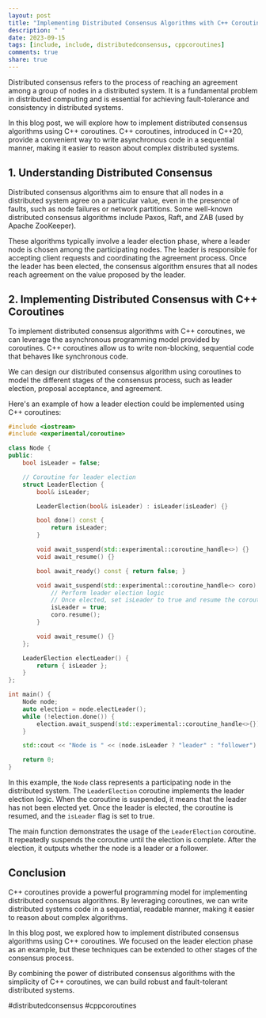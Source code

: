 ```yaml
---
layout: post
title: "Implementing Distributed Consensus Algorithms with C++ Coroutines"
description: " "
date: 2023-09-15
tags: [include, include, distributedconsensus, cppcoroutines]
comments: true
share: true
---
```


Distributed consensus refers to the process of reaching an agreement among a group of nodes in a distributed system. It is a fundamental problem in distributed computing and is essential for achieving fault-tolerance and consistency in distributed systems.

In this blog post, we will explore how to implement distributed consensus algorithms using C++ coroutines. C++ coroutines, introduced in C++20, provide a convenient way to write asynchronous code in a sequential manner, making it easier to reason about complex distributed systems.

## 1. Understanding Distributed Consensus

Distributed consensus algorithms aim to ensure that all nodes in a distributed system agree on a particular value, even in the presence of faults, such as node failures or network partitions. Some well-known distributed consensus algorithms include Paxos, Raft, and ZAB (used by Apache ZooKeeper).

These algorithms typically involve a leader election phase, where a leader node is chosen among the participating nodes. The leader is responsible for accepting client requests and coordinating the agreement process. Once the leader has been elected, the consensus algorithm ensures that all nodes reach agreement on the value proposed by the leader.

## 2. Implementing Distributed Consensus with C++ Coroutines

To implement distributed consensus algorithms with C++ coroutines, we can leverage the asynchronous programming model provided by coroutines. C++ coroutines allow us to write non-blocking, sequential code that behaves like synchronous code.

We can design our distributed consensus algorithm using coroutines to model the different stages of the consensus process, such as leader election, proposal acceptance, and agreement.

Here's an example of how a leader election could be implemented using C++ coroutines:

```cpp
#include <iostream>
#include <experimental/coroutine>

class Node {
public:
    bool isLeader = false;

    // Coroutine for leader election
    struct LeaderElection {
        bool& isLeader;

        LeaderElection(bool& isLeader) : isLeader(isLeader) {}

        bool done() const {
            return isLeader;
        }

        void await_suspend(std::experimental::coroutine_handle<>) {}
        void await_resume() {}

        bool await_ready() const { return false; }

        void await_suspend(std::experimental::coroutine_handle<> coro) {
            // Perform leader election logic
            // Once elected, set isLeader to true and resume the coroutine
            isLeader = true;
            coro.resume();
        }

        void await_resume() {}
    };

    LeaderElection electLeader() {
        return { isLeader };
    }
};

int main() {
    Node node;
    auto election = node.electLeader();
    while (!election.done()) {
        election.await_suspend(std::experimental::coroutine_handle<>{});
    }

    std::cout << "Node is " << (node.isLeader ? "leader" : "follower") << std::endl;

    return 0;
}
```

In this example, the `Node` class represents a participating node in the distributed system. The `LeaderElection` coroutine implements the leader election logic. When the coroutine is suspended, it means that the leader has not been elected yet. Once the leader is elected, the coroutine is resumed, and the `isLeader` flag is set to true.

The main function demonstrates the usage of the `LeaderElection` coroutine. It repeatedly suspends the coroutine until the election is complete. After the election, it outputs whether the node is a leader or a follower.

## Conclusion

C++ coroutines provide a powerful programming model for implementing distributed consensus algorithms. By leveraging coroutines, we can write distributed systems code in a sequential, readable manner, making it easier to reason about complex algorithms.

In this blog post, we explored how to implement distributed consensus algorithms using C++ coroutines. We focused on the leader election phase as an example, but these techniques can be extended to other stages of the consensus process.

By combining the power of distributed consensus algorithms with the simplicity of C++ coroutines, we can build robust and fault-tolerant distributed systems.

\#distributedconsensus #cppcoroutines